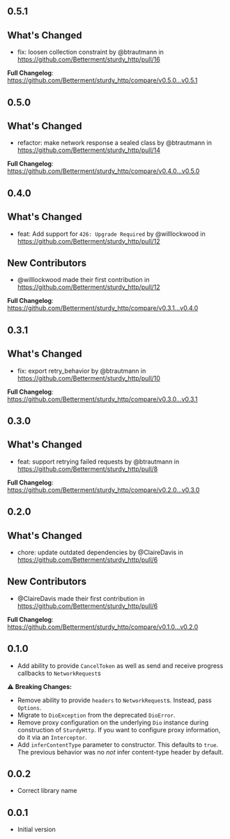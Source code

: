 ## 0.5.1

## What's Changed
* fix: loosen collection constraint by @btrautmann in https://github.com/Betterment/sturdy_http/pull/16


**Full Changelog**: https://github.com/Betterment/sturdy_http/compare/v0.5.0...v0.5.1

## 0.5.0

## What's Changed
* refactor: make network response a sealed class by @btrautmann in https://github.com/Betterment/sturdy_http/pull/14


**Full Changelog**: https://github.com/Betterment/sturdy_http/compare/v0.4.0...v0.5.0

## 0.4.0

## What's Changed
* feat: Add support for `426: Upgrade Required` by @willlockwood in https://github.com/Betterment/sturdy_http/pull/12

## New Contributors
* @willlockwood made their first contribution in https://github.com/Betterment/sturdy_http/pull/12

**Full Changelog**: https://github.com/Betterment/sturdy_http/compare/v0.3.1...v0.4.0

## 0.3.1

## What's Changed
* fix: export retry_behavior by @btrautmann in https://github.com/Betterment/sturdy_http/pull/10

**Full Changelog**: https://github.com/Betterment/sturdy_http/compare/v0.3.0...v0.3.1

## 0.3.0

## What's Changed
* feat: support retrying failed requests by @btrautmann in https://github.com/Betterment/sturdy_http/pull/8

**Full Changelog**: https://github.com/Betterment/sturdy_http/compare/v0.2.0...v0.3.0

## 0.2.0

## What's Changed
* chore: update outdated dependencies by @ClaireDavis in https://github.com/Betterment/sturdy_http/pull/6

## New Contributors
* @ClaireDavis made their first contribution in https://github.com/Betterment/sturdy_http/pull/6

**Full Changelog**: https://github.com/Betterment/sturdy_http/compare/v0.1.0...v0.2.0

## 0.1.0

- Add ability to provide `CancelToken` as well as send and receive progress callbacks to `NetworkRequest`s

:warning: **Breaking Changes:**

- Remove ability to provide `headers` to `NetworkRequest`s. Instead, pass `Options`.
- Migrate to `DioException` from the deprecated `DioError`.
- Remove proxy configuration on the underlying `Dio` instance during construction of `SturdyHttp`. If you want to configure proxy information, do it via an `Interceptor`.
- Add `inferContentType` parameter to constructor. This defaults to `true`. The previous behavior was no _not_ infer content-type header by default.

## 0.0.2

- Correct library name

## 0.0.1

- Initial version
